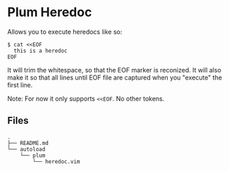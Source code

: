 # Plum Heredoc

Allows you to execute heredocs like so:

    $ cat <<EOF
      this is a heredoc
    EOF

It will trim the whitespace, so that the EOF marker is reconized.
It will also make it so that all lines until EOF file are captured
when you "execute" the first line.

Note: For now it only supports `<<EOF`. No other tokens.

## Files
    .
    ├── README.md
    └── autoload
        └── plum
            └── heredoc.vim
